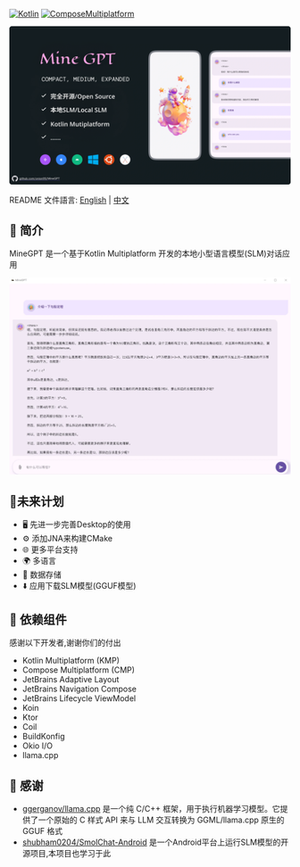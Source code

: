 [![Kotlin](https://img.shields.io/badge/Kotlin-2.1.0-blue.svg?style=flat&logo=kotlin)](https://kotlinlang.org)
[![ComposeMultiplatform](https://img.shields.io/badge/Compose_Multiplatform-1.7.3-blue.svg?style=flat)](https://www.jetbrains.com/compose-multiplatform/)

![ProjectBanner](docs/project_cover.webp)

README 文件語言: [English](/docs/README_EN.md) | [中文](/README.md)

## 📜 简介

MineGPT 是一个基于Kotlin Multiplatform 开发的本地小型语言模型(SLM)对话应用

![ProjectApp](docs/project_chat.webp)

## 🚀未来计划

- 🖥️ 先进一步完善Desktop的使用
- ⚙️ 添加JNA来构建CMake
- 🌐 更多平台支持
- 🌍 多语言
- 💾 数据存储
- ⬇️ 应用下载SLM模型(GGUF模型)

## 🧩 依赖组件
感谢以下开发者,谢谢你们的付出
- Kotlin Multiplatform (KMP)
- Compose Multiplatform (CMP)
- JetBrains Adaptive Layout
- JetBrains Navigation Compose
- JetBrains Lifecycle ViewModel
- Koin
- Ktor
- Coil
- BuildKonfig
- Okio I/O
- llama.cpp

## 🙏 感谢

* [ggerganov/llama.cpp](https://github.com/ggerganov/llama.cpp) 是一个纯 C/C++ 框架，用于执行机器学习模型。它提供了一个原始的 C 样式 API 来与 LLM 交互转换为 GGML/llama.cpp 原生的 GGUF 格式
* [shubham0204/SmolChat-Android](https://github.com/shubham0204/SmolChat-Android) 是一个Android平台上运行SLM模型的开源项目,本项目也学习于此

